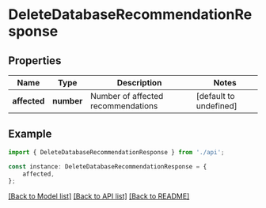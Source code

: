 # DeleteDatabaseRecommendationResponse


## Properties

Name | Type | Description | Notes
------------ | ------------- | ------------- | -------------
**affected** | **number** | Number of affected recommendations | [default to undefined]

## Example

```typescript
import { DeleteDatabaseRecommendationResponse } from './api';

const instance: DeleteDatabaseRecommendationResponse = {
    affected,
};
```

[[Back to Model list]](../README.md#documentation-for-models) [[Back to API list]](../README.md#documentation-for-api-endpoints) [[Back to README]](../README.md)
